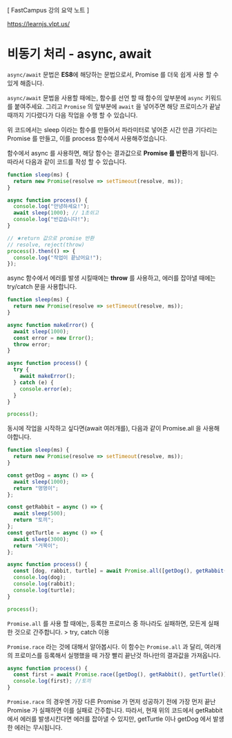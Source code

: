 [ FastCampus 강의 요약 노트 ]

https://learnjs.vlpt.us/

# 비동기 처리 - async, await

`async/await` 문법은 **ES8**에 해당하는 문법으로서, Promise 를 더욱 쉽게 사용 할 수 있게 해줍니다.

`async/await` 문법을 사용할 때에는, 함수를 선언 할 때 함수의 앞부분에 `async` 키워드를 붙여주세요. 그리고 `Promise` 의 앞부분에 `await` 을 넣어주면 해당 프로미스가 끝날때까지 기다렸다가 다음 작업을 수행 할 수 있습니다.

위 코드에서는 sleep 이라는 함수를 만들어서 파라미터로 넣어준 시간 만큼 기다리는 Promise 를 만들고, 이를 process 함수에서 사용해주었습니다.

함수에서 async 를 사용하면, 해당 함수는 결과값으로 **Promise 를 반환**하게 됩니다. 따라서 다음과 같이 코드를 작성 할 수 있습니다.

```javascript
function sleep(ms) {
  return new Promise(resolve => setTimeout(resolve, ms));
}

async function process() {
  console.log("안녕하세요!");
  await sleep(1000); // 1초쉬고
  console.log("반갑습니다!");
}

// ★return 값으로 promise 반환
// resolve, reject(throw)
process().then(() => {
  console.log("작업이 끝났어요!");
});
```

async 함수에서 에러를 발생 시킬때에는 **throw** 를 사용하고, 에러를 잡아낼 때에는 try/catch 문을 사용합니다.

```javascript
function sleep(ms) {
  return new Promise(resolve => setTimeout(resolve, ms));
}

async function makeError() {
  await sleep(1000);
  const error = new Error();
  throw error;
}

async function process() {
  try {
    await makeError();
  } catch (e) {
    console.error(e);
  }
}

process();
```

동시에 작업을 시작하고 싶다면(await 여러개를), 다음과 같이 Promise.all 을 사용해야합니다.

```javascript
function sleep(ms) {
  return new Promise(resolve => setTimeout(resolve, ms));
}

const getDog = async () => {
  await sleep(1000);
  return "멍멍이";
};

const getRabbit = async () => {
  await sleep(500);
  return "토끼";
};
const getTurtle = async () => {
  await sleep(3000);
  return "거북이";
};

async function process() {
  const [dog, rabbit, turtle] = await Promise.all([getDog(), getRabbit(), getTurtle()]);
  console.log(dog);
  console.log(rabbit);
  console.log(turtle);
}

process();
```

`Promise.all` 를 사용 할 때에는, 등록한 프로미스 중 하나라도 실패하면, 모든게 실패 한 것으로 간주합니다. > try, catch 이용

`Promise.race` 라는 것에 대해서 알아봅시다. 이 함수는 `Promise.all` 과 달리, 여러개의 프로미스를 등록해서 실행했을 때 가장 빨리 끝난것 하나만의 결과값을 가져옵니다.

```javascript
async function process() {
  const first = await Promise.race([getDog(), getRabbit(), getTurtle()]);
  console.log(first); //토끼
}
```

`Promise.race` 의 경우엔 가장 다른 Promise 가 먼저 성공하기 전에 가장 먼저 끝난 Promise 가 실패하면 이를 실패로 간주합니다. 따라서, 현재 위의 코드에서 getRabbit 에서 에러를 발생시킨다면 에러를 잡아낼 수 있지만, getTurtle 이나 getDog 에서 발생한 에러는 무시됩니다.
